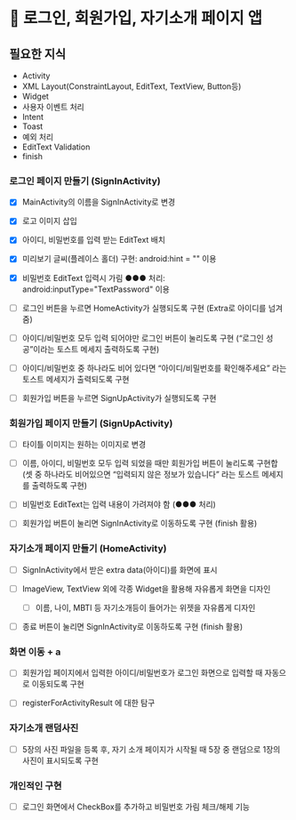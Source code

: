 # :iphone: 로그인, 회원가입, 자기소개 페이지 앱  
   

## 필요한 지식
- Activity
- XML Layout(ConstraintLayout, EditText, TextView, Button등)
- Widget
- 사용자 이벤트 처리
- Intent
- Toast
- 예외 처리
- EditText Validation
- finish


### 로그인 페이지 만들기 (SignInActivity)

- [x]  MainActivity의 이름을 SignInActivity로 변경
- [x]  로고 이미지 삽입
- [x]  아이디, 비밀번호를 입력 받는 EditText 배치
- [x]  미리보기 글씨(플레이스 홀더) 구현: android:hint = "" 이용
- [x]  비밀번호 EditText 입력시 가림 ●●● 처리: android:inputType="TextPassword" 이용
- [ ]  로그인 버튼을 누르면 HomeActivity가 실행되도록 구현 (Extra로 아이디를 넘겨줌)
- [ ]  아이디/비밀번호 모두 입력 되어야만 로그인 버튼이 눌리도록 구현  (“로그인 성공”이라는 토스트 메세지 출력하도록 구현)
- [ ]  아이디/비밀번호 중 하나라도 비어 있다면 “아이디/비밀번호를 확인해주세요” 라는 토스트 메세지가 출력되도록 구현
- [ ]  회원가입 버튼을 누르면 SignUpActivity가 실행되도록 구현

 
### 회원가입 페이지 만들기 (SignUpActivity)

- [ ]  타이틀 이미지는 원하는 이미지로 변경
- [ ] 이름, 아이디, 비밀번호 모두 입력 되었을 때만 회원가입 버튼이 눌리도록 구현합
  (셋 중 하나라도 비어있으면 “입력되지 않은 정보가 있습니다” 라는 토스트 메세지를 출력하도록 구현)
- [ ]  비밀번호 EditText는 입력 내용이 가려져야 함 (●●● 처리)
- [ ]  회원가입 버튼이 눌리면 SignInActivity로 이동하도록 구현 (finish 활용)


### 자기소개 페이지 만들기 (HomeActivity)

- [ ]  SignInActivity에서 받은 extra data(아이디)를 화면에 표시
- [ ]  ImageView, TextView 외에 각종 Widget을 활용해 자유롭게 화면을 디자인
    - [ ]  이름, 나이, MBTI 등 자기소개등이 들어가는 위젯을 자유롭게 디자인
- [ ]  종료 버튼이 눌리면 SignInActivity로 이동하도록 구현 (finish 활용)


### 화면 이동 + a
- [ ]  회원가입 페이지에서 입력한 아이디/비밀번호가 로그인 화면으로 입력할 때 자동으로 이동되도록 구현
- [ ]  registerForActivityResult 에 대한 탐구


### 자기소개 랜덤사진
- [ ]  5장의 사진 파일을 등록 후, 자기 소개 페이지가 시작될 때 5장 중 랜덤으로 1장의 사진이 표시되도록 구현


### 개인적인 구현
- [ ]  로그인 화면에서 CheckBox를 추가하고 비밀번호 가림 체크/해제 기능